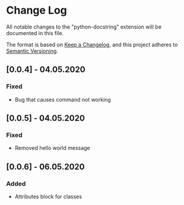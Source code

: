 # Change Log

All notable changes to the "python-docstring" extension will be documented in this file.

The format is based on [Keep a Changelog](https://keepachangelog.com/en/1.0.0/),
and this project adheres to [Semantic Versioning](https://semver.org/spec/v2.0.0.html).

## [0.0.4] - 04.05.2020
### Fixed
- Bug that causes command not working

## [0.0.5] - 04.05.2020
### Fixed
- Removed hello world message

## [0.0.6] - 06.05.2020
### Added
- Attributes block for classes
